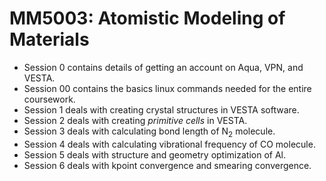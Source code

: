 # MM5003: Atomistic Modeling of Materials
- Session 0 contains details of getting an account on Aqua, VPN, and VESTA.
- Session 00 contains the basics linux commands needed for the entire coursework.
- Session 1 deals with creating crystal structures in VESTA software.
- Session 2 deals with creating _primitive cells_ in VESTA.
- Session 3 deals with calculating bond length of N<sub>2</sub> molecule.
- Session 4 deals with calculating vibrational frequency of CO molecule.
- Session 5 deals with structure and geometry optimization of Al.
- Session 6 deals with kpoint convergence and smearing convergence.
